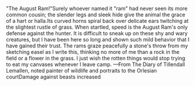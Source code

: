"The August Ram!"Surely whoever named it "ram" had never seen its more common cousin; the slender legs and sleek hide give the animal the grace of a hart or halla.Its curved horns spiral back over delicate ears twitching at the slightest rustle of grass. When startled, speed is the August Ram's only defense against the hunter. It is difficult to sneak up on these shy and wary creatures, but I have been here so long and shown such mild behavior that I have gained their trust. The rams graze peacefully a stone's throw from my sketching easel as I write this, thinking no more of me than a rock in the field or a flower in the grass.
I just wish the rotten things would stop trying to eat my canvases whenever I leave camp.
—From The Diary of Tillendall Lemallen, noted painter of wildlife and portraits to the Orlesian courtDamage against beasts increased
